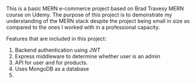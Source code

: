 This is a basic MERN e-commerce project based on Brad Travesy MERN course on Udemy. The purpose of this project is to demonstrate my understanding of the MERN stack despite the project being small in size as compared to the ones I worked with in a professional capacity.

Features that are included in this project:

<ol>
<li>Backend authentication using JWT</li> 
<li>Express middleware to determine whether user is an admin</li>
<li>API for user and for products. </li> 
<li>Uses MongoDB as a database<li></ol>
